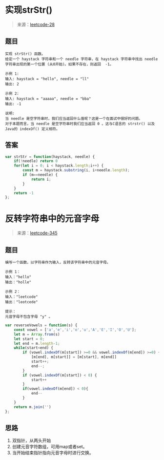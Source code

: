 # 实现strStr()

> 来源：[leetcode-28](https://leetcode-cn.com/problems/implement-strstr/)

## 题目

```
实现 strStr() 函数。
给定一个 haystack 字符串和一个 needle 字符串，在 haystack 字符串中找出 needle 字符串出现的第一个位置 (从0开始)。如果不存在，则返回  -1。

示例 1:
输入: haystack = "hello", needle = "ll"
输出: 2

示例 2:
输入: haystack = "aaaaa", needle = "bba"
输出: -1

说明:
当 needle 是空字符串时，我们应当返回什么值呢？这是一个在面试中很好的问题。
对于本题而言，当 needle 是空字符串时我们应当返回 0 。这与C语言的 strstr() 以及 Java的 indexOf() 定义相符。
```

## 答案

```js
var strStr = function(haystack, needle) {
    if(!needle) return 0
    for(let i = 0; i < haystack.length;i++) {
        const m = haystack.substring(i, i+needle.length);
        if (m==needle) {
            return i;
        }
    }
    return -1
};
```



# 反转字符串中的元音字母

> 来源：[leetcode-345](https://leetcode-cn.com/problems/reverse-vowels-of-a-string/)

## 题目

```
编写一个函数，以字符串作为输入，反转该字符串中的元音字母。

示例 1：
输入："hello"
输出："holle"

示例 2：
输入："leetcode"
输出："leotcede"
 
提示：
元音字母不包含字母 "y" 。
```

```js
var reverseVowels = function(s) {
    const vowel = ['a','e','i','o','u','A','E','I','O','U'];
    let m = Array.from(s)
    let start = 0;
    let end = m.length-1;
    while(start<end) {
        if (vowel.indexOf(m[start]) >=0 && vowel.indexOf(m[end]) >=0) {
            [m[end], m[start]] = [m[start], m[end]]
            start++;
            end--;
        }
        if (vowel.indexOf(m[start]) < 0) {
            start++
        }
        if(vowel.indexOf(m[end]) < 0){
            end--
        }
    }
    return m.join('')
};
```

## 思路

1. 双指针，从两头开始
2. 创建元音字符数组，可用map或者set。
3. 当开始结束指针指向元音字母时进行交换。